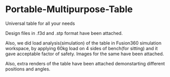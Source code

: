 # Portable-Multipurpose-Table
Universal table for all your needs

Design files in .f3d and .stp format have been attached.

Also, we did load analysis(simulation) of the table in Fusion360 simulation workspace, by applying 60kg load on 4 sides of bench(for sitting) and it gave acceptable factor of safety. Images for the same have been attached.

Also, extra renders of the table have been attached demonstarting different positions and angles.
